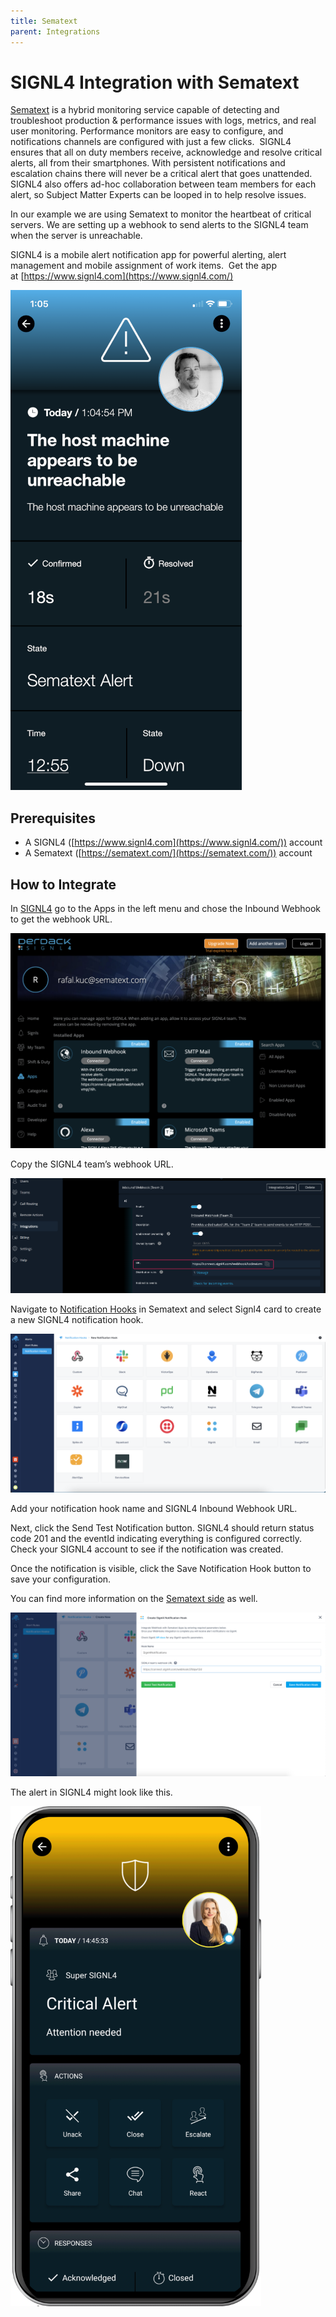 ```yaml
---
title: Sematext
parent: Integrations
---
```


# SIGNL4 Integration with Sematext

[Sematext](https://sematext.com/) is a hybrid monitoring service capable of detecting and troubleshoot production & performance issues with logs, metrics, and real user monitoring. Performance monitors are easy to configure, and notifications channels are configured with just a few clicks.  SIGNL4 ensures that all on duty members receive, acknowledge and resolve critical alerts, all from their smartphones. With persistent notifications and escalation chains there will never be a critical alert that goes unattended. SIGNL4 also offers ad-hoc collaboration between team members for each alert, so Subject Matter Experts can be looped in to help resolve issues.

In our example we are using Sematext to monitor the heartbeat of critical servers. We are setting up a webhook to send alerts to the SIGNL4 team when the server is unreachable.

SIGNL4 is a mobile alert notification app for powerful alerting, alert management and mobile assignment of work items.  Get the app at [https://www.signl4.com](https://www.signl4.com/)

![Sematext SIGNL4 Alert](sematext-s4-alert.png)

## Prerequisites

- A SIGNL4 ([https://www.signl4.com](https://www.signl4.com/)) account
- A Sematext ([https://sematext.com/](https://sematext.com/)) account

## How to Integrate

In [SIGNL4](https://sematext.com/docs/integration/alerts-signl4-integration/) go to the Apps in the left menu and chose the Inbound Webhook to get the webhook URL.

![CreateSIGNL4 Integration Inbound Webhook](create-signl4-integration-inbound-webhook.png)

Copy the SIGNL4 team’s webhook URL.

![SIGNL4 Integration Webhook URL](signl4-integration-webhook-url.png)

Navigate to [Notification Hooks](https://apps.sematext.com/ui/webhook-create) in Sematext and select Signl4 card to create a new SIGNL4 notification hook.

![Sematext Notification Hooks](sematext-notification-hooks.png)

Add your notification hook name and SIGNL4 Inbound Webhook URL.

Next, click the Send Test Notification button. SIGNL4 should return status code 201 and the eventId indicating everything is configured correctly. Check your SIGNL4 account to see if the notification was created.

Once the notification is visible, click the Save Notification Hook button to save your configuration.

You can find more information on the [Sematext side](https://sematext.com/docs/integration/alerts-signl4-integration/) as well.

![create-signl4-integration](create-signl4-integration.png)

The alert in SIGNL4 might look like this.

![SIGNL4 Alert](signl4-alert.png)
